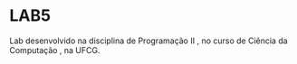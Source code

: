# LAB5
Lab desenvolvido na disciplina de Programação II , no curso de Ciência da Computação , na UFCG.
